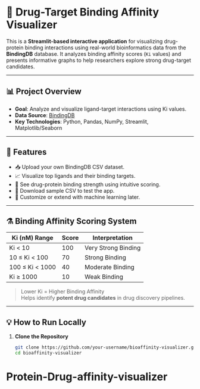 # 🔬 Drug-Target Binding Affinity Visualizer

This is a **Streamlit-based interactive application** for visualizing drug-protein binding interactions using real-world bioinformatics data from the **BindingDB** database. It analyzes binding affinity scores (`Ki` values) and presents informative graphs to help researchers explore strong drug-target candidates.

---

## 📊 Project Overview

- **Goal**: Analyze and visualize ligand-target interactions using Ki values.
- **Data Source**: [BindingDB](https://www.bindingdb.org/)
- **Key Technologies**: Python, Pandas, NumPy, Streamlit, Matplotlib/Seaborn

---

## 🚀 Features

- 📥 Upload your own BindingDB CSV dataset.
- 📈 Visualize top ligands and their binding targets.
- 🧠 See drug-protein binding strength using intuitive scoring.
- 💾 Download sample CSV to test the app.
- 🧬 Customize or extend with machine learning later.

---

## ⚗️ Binding Affinity Scoring System

| Ki (nM) Range     | Score | Interpretation       |
|------------------|--------|----------------------|
| Ki < 10          | 100    | Very Strong Binding  |
| 10 ≤ Ki < 100    | 70     | Strong Binding       |
| 100 ≤ Ki < 1000  | 40     | Moderate Binding     |
| Ki ≥ 1000        | 10     | Weak Binding         |

> Lower Ki = Higher Binding Affinity  
> Helps identify **potent drug candidates** in drug discovery pipelines.

---

## 💡 How to Run Locally

1. **Clone the Repository**  
   ```bash
   git clone https://github.com/your-username/bioaffinity-visualizer.git
   cd bioaffinity-visualizer
# Protein-Drug-affinity-visualizer
